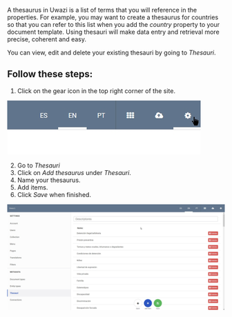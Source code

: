 A thesaurus in Uwazi is a list of terms that you will reference in the properties. For example, you may want to create a thesaurus for countries so that you can refer to this list when you add the _country_ property to your document template. Using thesauri will make data entry and retrieval more precise, coherent and easy.

You can view, edit and delete your existing thesauri by going to _Thesauri_.

## Follow these steps:

1. Click on the gear icon in the top right corner of the site.

![Gear icon](https://raw.githubusercontent.com/huridocs/uwazi-assets/master/wiki/screenshots/settings_link.jpg)

2. Go to _Thesauri_
3. Click on _Add thesaurus_ under _Thesauri_. 
4. Name your thesaurus. 
5. Add items.
6. Click _Save_ when finished.

![new thesaurus](https://raw.githubusercontent.com/huridocs/uwazi-assets/master/wiki/screenshots/dictionaries.jpg)
